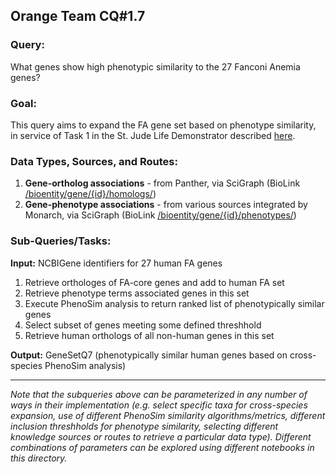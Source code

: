 ## Orange Team CQ#1.7

### Query: 
What genes show high phenotypic similarity to the 27 Fanconi Anemia genes?

### Goal:
This query aims to expand the FA gene set based on phenotype similarity, in service of Task 1 in the St. Jude Life Demonstrator described [here](https://github.com/NCATS-Tangerine/cq-notebooks/wiki/St.-Judes-FA-Demonstrator).
  
### Data Types, Sources, and Routes:
1. **Gene-ortholog associations** - from Panther, via SciGraph (BioLink [/bioentity/gene/{id}/homologs/](https://api.monarchinitiative.org/api/#!/bioentity/get_gene_homolog_associations))
2. **Gene-phenotype associations** - from various sources integrated by Monarch, via SciGraph (BioLink [/bioentity/gene/{id}/phenotypes/](https://api.monarchinitiative.org/api/#!/bioentity/get_gene_phenotype_associations))
  
### Sub-Queries/Tasks:
   
**Input:** NCBIGene identifiers for 27 human FA genes
  1. Retrieve orthologes of FA-core genes and add to human FA set  
  2. Retrieve phenotype terms associated genes in this set  
  3. Execute PhenoSim analysis to return ranked list of phenotypically similar genes  
  4. Select subset of genes meeting some defined threshhold  
  5. Retrieve human orthologs of all non-human genes in this set   

**Output:** GeneSetQ7 (phenotypically similar human genes based on cross-species PhenoSim analysis)

--------

*Note that the subqueries above can be parameterized in any number of ways in their implementation (e.g. select specific taxa for cross-species expansion, use of different PhenoSim similarity algorithms/metrics, different inclusion threshholds for phenotype similarity, selecting different knowledge sources or routes to retrieve a particular data type). Different combinations of parameters can be explored using different notebooks in this directory.*
